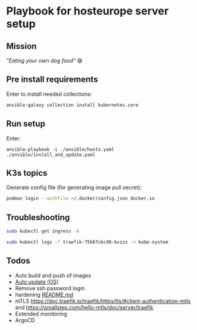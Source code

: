 Playbook for hosteurope server setup
====================================

Mission
-------

*"Eating your own dog food"* :sweat_smile:

Pre install requirements
------------------------

Enter to install needed collections:


```bash
ansible-galaxy collection install kubernetes.core
```


Run setup
---------


Enter:

```
ansible-playbook -i ./ansible/hosts.yaml ./ansible/install_and_update.yaml
```

K3s topics
----------


Generate config file (for generating image pull secret):

```bash
podman login --authfile ~/.docker/config.json docker.io
```

Troubleshooting
---------------


```bash
sudo kubectl get ingress -A
```

```bash
sudo kubectl logs -f traefik-75b67cbc98-bvzzx -n kube-system
```



Todos
-----

- Auto build and push of images
- [Auto update (OS)](https://linoxide.com/enable-automatic-updates-on-ubuntu-20-04/)
- Remove ssh password login
- hardening [README.md](ansible/roles/k3s_install/README.md)
- mTLS https://doc.traefik.io/traefik/https/tls/#client-authentication-mtls and https://smallstep.com/hello-mtls/doc/server/traefik
- Extended monitoring
- ArgoCD
  